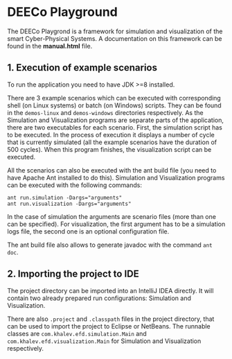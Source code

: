 # DEECo Playground

The DEECo Playgrond is a framework for simulation and visualization of the smart 
Cyber-Physical Systems. A documentation on this framework can be found in the **manual.html**
file.

## 1. Execution of example scenarios

To run the application you need to have JDK >=8 installed.

There are 3 example scenarios which can be executed with corresponding shell 
(on Linux systems) or batch (on Windows) scripts. They can be found in the `demos-linux`
and `demos-windows` directories respectively. As the
Simulation and Visualization programs are separate parts of the application,
there are two executables for each scenario. First, the simulation script has to
be executed. In the process of execution it displays a number of cycle that is
currently simulated (all the example scenarios have the duration of 500 cycles).
When this program finishes, the visualization script can be executed.

All the scenarios can also be executed with the ant build file (you need to have
Apache Ant installed to do this). Simulation and Visualization programs can be
executed with the following commands:

```
ant run.simulation -Dargs="arguments" 
ant run.visualization -Dargs="arguments"
```

In the case of simulation the arguments are scenario files (more than one can be
specified). For visualization, the first argument has to be a simulation logs
file, the second one is an optional configuration file.

The ant build file also allows to generate javadoc with the command `ant doc`.


## 2. Importing the project to IDE

The project directory can be imported into an IntelliJ IDEA directly. It will
contain two already prepared run configurations: Simulation and Visualization.

There are also `.project` and `.classpath` files in the project directory, that can
be used to import the project to Eclipse or NetBeans. The runnable classes are 
`com.khalev.efd.simulation.Main` and `com.khalev.efd.visualization.Main` for 
Simulation and Visualization respectively.
